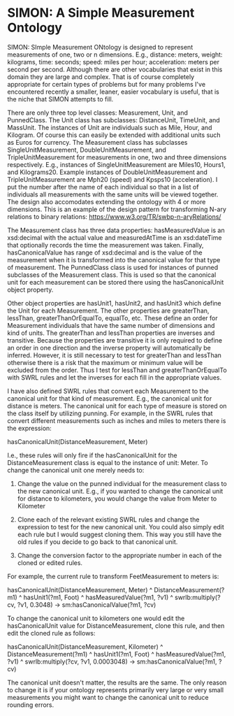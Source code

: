 # SIMON: A Simple Measurement Ontology
SIMON: SImple Measurement ONtology is designed to represent measurements of one, two or n dimensions. E.g., distance: meters, weight: kilograms, time: seconds; speed: miles per hour; acceleration: meters per second per second. Although there are other vocabularies that exist in this domain they are large and complex. That is of course completely appropriate for certain types of problems but for many problems I've encountered recently a smaller, leaner, easier vocabulary is useful, that is the niche that SIMON attempts to fill. 

There are only three top level classes: Measurement, Unit, and PunnedClass. The Unit class has subclasses: DistanceUnit, TimeUnit, and MassUnit. The instances of Unit are individuals such as Mile, Hour, and Kilogram. Of course this can easily be extended with additional units such as Euros for currency. The Measurement class has subclasses SingleUnitMeasurement, DoubleUnitMeasurement, and TripleUnitMeasurement for measurements in one, two and three dimensions respectively. E.g., instances of SingleUnitMeasurement are Miles10, Hours1, and Kilograms20. Example instances of DoubleUnitMeasurement and TripleUnitMeasurement are Mph20 (speed) and Kpsps10 (acceleration). I put the number after the name of each individual so that in a list of individuals all measurements with the same units will be viewed together. The design also accomodates extending the ontology with 4 or more dimensions. This is an example of the design pattern for transforming N-ary relations to binary relations: https://www.w3.org/TR/swbp-n-aryRelations/ 

The Measurement class has three data properties: hasMeasuredValue is an xsd:decimal with the actual value and measuredAtTime is an xsd:dateTime that optionally records the time the measurement was taken. Finally, hasCanonicalValue has range of xsd:decimal and is the value of the measurement when it is transformed into the canonical value for that type of measurement. The PunnedClass class is used for instances of punned subclasses of the Measurement class. This is used so that the canonical unit for each measurement can be stored there using the hasCanonicalUnit object property. 

Other object properties are hasUnit1, hasUnit2, and hasUnit3 which define the Unit for each Measurement. The other properties are greaterThan, lessThan, greaterThanOrEqualTo, equalTo, etc. These define an order for Measurement individuals that have the same number of dimensions and kind of units. The greaterThan and lessThan properties are inverses and transitive. Because the properties are transitive it is only required to define an order in one direction and the inverse property will automatically be inferred. However, it is still necessary to test for greaterThan and lessThan otherwise there is a risk that the maximum or minimum value will be excluded from the order. Thus I test for lessThan and greaterThanOrEqualTo with SWRL rules and let the inverses for each fill in the appropriate values. 

I have also defined SWRL rules that convert each Measurement to the canonical unit for that kind of measurement.  E.g., the canonical unit for distance is meters. The canonical unit for each type of measure is stored on the class itself by utilizing punning. For example, in the SWRL rules that convert different measurements such as inches and miles to meters there is the expression: 

hasCanonicalUnit(DistanceMeasurement, Meter)

I.e., these rules will only fire if the hasCanonicalUnit for the DistanceMeasurement class is equal to the instance of unit: Meter. To change the canonical unit one merely needs to:

1) Change the value on the punned individual for the measurement class to the new canonical unit. E.g., if you wanted to change the canonical unit for distance to kilometers, you would change the value from Meter to Kilometer

2) Clone each of the relevant existing SWRL rules and change the expression to test for the new canonical unit. You could also simply edit each rule but I would suggest cloning them. This way you still have the old rules if you decide to go back to that canonical unit. 

3) Change the conversion factor to the appropriate number in each of the cloned or edited rules. 

For example, the current rule to transform FeetMeasurement to meters is:

hasCanonicalUnit(DistanceMeasurement, Meter) ^ DistanceMeasurement(?m1) ^ hasUnit1(?m1, Foot) ^ hasMeasuredValue(?m1, ?v1)   ^ swrlb:multiply(?cv, ?v1, 0.3048) -> sm:hasCanonicalValue(?m1, ?cv)

To change the canonical unit to kilometers one would edit the hasCanonicalUnit value for DistanceMeasurement, clone this rule, and then edit the cloned rule as follows:

hasCanonicalUnit(DistanceMeasurement, Kilometer) ^ DistanceMeasurement(?m1) ^ hasUnit1(?m1, Foot) ^ hasMeasuredValue(?m1, ?v1)   ^ swrlb:multiply(?cv, ?v1, 0.0003048) -> sm:hasCanonicalValue(?m1, ?cv)

The canonical unit doesn't matter, the results are the same. The only reason to change it is if your ontology represents primarily very large or very small measurements you might want to change the canonical unit to reduce rounding errors. 
